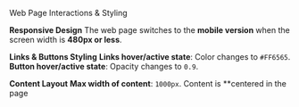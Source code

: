 Web Page Interactions & Styling

**Responsive Design**
The web page switches to the **mobile version** when the screen width is **480px or less**.

**Links & Buttons Styling**
 **Links hover/active state**: Color changes to `#FF6565`.
 **Button hover/active state**: Opacity changes to `0.9`.

**Content Layout**
 **Max width of content**: `1000px`.
 Content is **centered in the page
